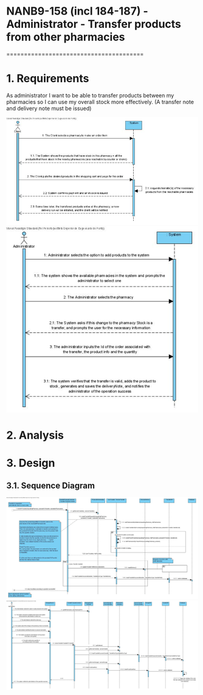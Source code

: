 # NANB9-158 (incl 184-187) - Administrator - Transfer products from other pharmacies
 =======================================

# 1. Requirements

As administrator I want to be able to transfer products between my pharmacies  so I can use my overall stock more effectively.
(A transfer note and delivery note must be issued)

![NANB9-158-SSD_Outbound](NANB9-158_SSD_TransferProducts_Outbound.jpg)
![NANB9-158-SSD_Inbound](NANB9-158_SSD_TransferProducts_Inbound.jpg)


# 2. Analysis




# 3. Design


## 3.1. Sequence Diagram
![NANB9-158-SD_Outbound](NANB9-158_SD_TransferProducts_Outbound.jpg)
![NANB9-158-SD](NANB9-158_SD_TransferProducts_Inbound.jpg)




